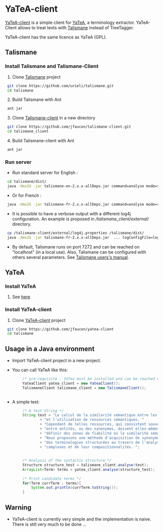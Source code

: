 # YaTeA-client

[YaTeA-client](https://github.com/jfaucon/yatea-client) is a simple client for [YaTeA](http://search.cpan.org/~thhamon/Lingua-YaTeA/), a terminology extractor. YaTeA-Client allows to treat texts with [Talismane](https://github.com/urieli/talismane) instead of TreeTagger.

YaTeA-client has the same licence as YaTeA (GPL).


## Talismane
### Install Talismane and Talismane-Client

1. Clone [Talismane](https://github.com/urieli/talismane) project
```bash
 git clone https://github.com/urieli/talismane.git
 cd talismane
```
    
2. Build Talismane with Ant
```bash
 ant jar
```

3. Clone [Talismane-client](https://github.com/jfaucon/talismane-client) in a new directory
```bash
 git clone https://github.com/jfaucon/talismane-client.git
 cd talismane_client
```  
        
4. Build Talismane-client with Ant
```bash
 ant jar
``` 

### Run server

* Run standard server for English :
```bash 
 cd talismane/dist/
 java -Xmx2G -jar talismane-en-2.x.x-allDeps.jar command=analyse mode=server
```     
* Or for French :
```bash
 java -Xmx2G -jar talismane-fr-2.x.x-allDeps.jar command=analyse mode=server
```
              
* It is possible to have a verbose output with a different log4j configuration. An example is proposed in _/talismane_client/external/_ directory. 
```bash
 cp /talismane-client/external/log4j.properties /talismane/dist/
 java -Xmx2G -jar talismane-fr-2.x.x-allDeps.jar  ... logConfigFile=log4j.properties
```
* By default, Talismane runs on port 7272 and can be reached on "localhost" (in a local use). Also, Talismane can be configured with others several parameters. See [Talismane users's manual](http://urieli.github.io/talismane/).



## YaTeA
### Install YaTeA

1. See [here](http://taln09.blogspot.be/2009/03/description-lextracteur-de-termes-yatea.html)


### Install YaTeA-client

1. Clone [YaTeA-client](https://github.com/jfaucon/yatea-client) project
```bash
 git clone https://github.com/jfaucon/yatea-client
 cd talismane
```





## Usage in a Java environment


* Import YaTeA-client project in a new project.

    
* You can call YaTeA like this:
```java
		/* pre-requisite : YaTea must be installed and can be reached with "yatea" command */
		YateaClient yatea_client = new YateaClient();
		TalismaneClient talismane_client = new TalismaneClient();
		
```
* A simple test: 

```java
		/* A test String */
		String test = "Le calcul de la similarité sémantique entre les termes repose sur l'existence "
				+ "et l'utilisation de ressources sémantiques. "
				+ "Cependant de telles ressources, qui consistent souvent à proposer des équivalences "
				+ "entre entités, ou des synonymes, doivent elles-mêmes être d'abord analysées afin de "
				+ "définir des zones de fiabilité où la similarité sémantique est plus forte. "
				+ "Nous proposons une méthode d'acquisition de synonymes élémentaires grâce à l'exploitation "
				+ "des terminologies structurées au travers de l'analyse de la structure syntaxique des termes "
				+ "complexes et de leur compositionnalités. ";
		
				
		/* Analysis of the syntactic structure */
		Structure structure_test = talismane_client.analyse(test);
		ArrayList<Term> terms = yatea_client.analyse(structure_test);
		
		/* Print candidate terms */
		for(Term currTerm : terms){
			System.out.println(currTerm.toString());
		}
```



## Warning
* YaTeA-client is currently very simple and the implementation is naive. There is still very much to be done ...


